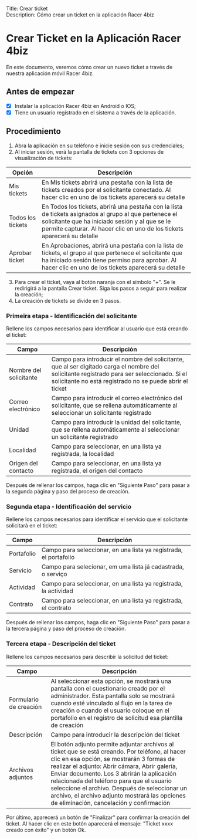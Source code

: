 Title: Crear ticket  
Description: Cómo crear un ticket en la aplicación Racer 4biz

# Crear Ticket en la Aplicación Racer 4biz

En este documento, veremos cómo crear un nuevo ticket a través de nuestra aplicación móvil Racer 4biz.

## Antes de empezar 

- [x] Instalar la aplicación Racer 4biz en Android o IOS;  
- [x] Tiene un usuario registrado en el sistema a través de la aplicación.

## Procedimiento

1. Abra la aplicación en su teléfono e inicie sesión con sus credenciales;  
2. Al iniciar sesión, verá la pantalla de tickets con 3 opciones de visualización de tickets:

|Opción| Descripción|
|-----|---------|
|Mis tickets|En Mis tickets abrirá una pestaña con la lista de tickets creados por el solicitante conectado. Al hacer clic en uno de los tickets aparecerá su detalle|
|Todos los tickets|En Todos los tickets, abrirá una pestaña con la lista de tickets asignados al grupo al que pertenece el solicitante que ha iniciado sesión y al que se le permite capturar. Al hacer clic en uno de los tickets aparecerá su detalle|
|Aprobar ticket|En Aprobaciones, abrirá una pestaña con la lista de tickets, el grupo al que pertenece el solicitante que ha iniciado sesión tiene permiso para aprobar. Al hacer clic en uno de los tickets aparecerá su detalle |

3. Para crear el ticket, vaya al botón naranja con el símbolo "+". Se le redirigirá a la pantalla Crear ticket. Siga los pasos a seguir para realizar la creación;  
4. La creación de tickets se divide en 3 pasos.

### Primeira etapa - Identificación del solicitante

Rellene los campos necesarios para identificar al usuario que está creando el ticket:

|Campo|Descripción|
|-----|---------|
|Nombre del solicitante| Campo para introducir el nombre del solicitante, que al ser digitado carga el nombre del solicitante registrado para ser seleccionado. Si el solicitante no está registrado no se puede abrir el ticket |
|Correo electrónico| Campo para introducir el correo electrónico del solicitante, que se rellena automáticamente al seleccionar un solicitante registrado |
|Unidad| Campo para introducir la unidad del solicitante, que se rellena automáticamente al seleccionar un solicitante registrado |
|Localidad| Campo para seleccionar, en una lista ya registrada, la localidad |
|Origen del contacto| Campo para seleccionar, en una lista ya registrada, el origen del contacto |

Después de rellenar los campos, haga clic en "Siguiente Paso" para pasar a la segunda página y paso del proceso de creación.

### Segunda etapa - Identificación del servicio

Rellene los campos necesarios para identificar el servicio que el solicitante solicitará en el ticket:

|Campo|Descripción|
|-----|---------|
|Portafolio| Campo para seleccionar, en una lista ya registrada, el portafolio |
|Servicio| Campo para selecionar, em uma lista já cadastrada, o serviço|
|Actividad| Campo para seleccionar, en una lista ya registrada, la actividad |
|Contrato| Campo para seleccionar, en una lista ya registrada, el contrato |

Después de rellenar los campos, haga clic en "Siguiente Paso" para pasar a la tercera página y paso del proceso de creación.

### Tercera etapa - Descripción del ticket

Rellene los campos necesarios para describir la solicitud del ticket:

|Campo|Descripción|
|-----|---------|
|Formulario de creación| Al seleccionar esta opción, se mostrará una pantalla con el cuestionario creado por el administrador. Esta pantalla solo se mostrará cuando esté vinculado al flujo en la tarea de creación o cuando el usuario coloque en el portafolio en el registro de solicitud esa plantilla de creación|
|Descripción| Campo para introducir la descripción del ticket |
|Archivos adjuntos| El botón adjunto permite adjuntar archivos al ticket que se está creando. Por teléfono, al hacer clic en esa opción, se mostrarán 3 formas de realizar el adjunto: Abrir cámara, Abrir galería, Enviar documento. Los 3 abrirán la aplicación relacionada del teléfono para que el usuario seleccione el archivo. Después de seleccionar un archivo, el archivo adjunto mostrará las opciones de eliminación, cancelación y confirmación|

Por último, aparecerá un botón de "Finalizar" para confirmar la creación del ticket. Al hacer clic en este botón aparecerá el mensaje: "Ticket xxxx creado con éxito" y un botón Ok.
